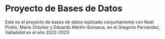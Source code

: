 # Proyecto de Bases de Datos

Este es el proyecto de bases de datos realizado conjuntamente con Noel Prieto, Mario Ortuñez y Eduardo Martín-Sonseca, en el Gregorio Fernandez, Valladolid en el año 2022-2023
